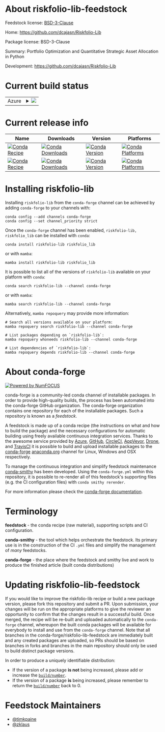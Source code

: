 About riskfolio-lib-feedstock
=============================

Feedstock license: [BSD-3-Clause](https://github.com/conda-forge/riskfolio-lib-feedstock/blob/main/LICENSE.txt)

Home: https://github.com/dcajasn/Riskfolio-Lib

Package license: BSD-3-Clause

Summary: Portfolio Optimization and Quantitative Strategic Asset Allocation in Python

Development: https://github.com/dcajasn/Riskfolio-Lib

Current build status
====================


<table>
    
  <tr>
    <td>Azure</td>
    <td>
      <details>
        <summary>
          <a href="https://dev.azure.com/conda-forge/feedstock-builds/_build/latest?definitionId=17032&branchName=main">
            <img src="https://dev.azure.com/conda-forge/feedstock-builds/_apis/build/status/riskfolio-lib-feedstock?branchName=main">
          </a>
        </summary>
        <table>
          <thead><tr><th>Variant</th><th>Status</th></tr></thead>
          <tbody><tr>
              <td>linux_64_numpy1.22python3.8.____cpython</td>
              <td>
                <a href="https://dev.azure.com/conda-forge/feedstock-builds/_build/latest?definitionId=17032&branchName=main">
                  <img src="https://dev.azure.com/conda-forge/feedstock-builds/_apis/build/status/riskfolio-lib-feedstock?branchName=main&jobName=linux&configuration=linux%20linux_64_numpy1.22python3.8.____cpython" alt="variant">
                </a>
              </td>
            </tr><tr>
              <td>linux_64_numpy2.0python3.10.____cpython</td>
              <td>
                <a href="https://dev.azure.com/conda-forge/feedstock-builds/_build/latest?definitionId=17032&branchName=main">
                  <img src="https://dev.azure.com/conda-forge/feedstock-builds/_apis/build/status/riskfolio-lib-feedstock?branchName=main&jobName=linux&configuration=linux%20linux_64_numpy2.0python3.10.____cpython" alt="variant">
                </a>
              </td>
            </tr><tr>
              <td>linux_64_numpy2.0python3.11.____cpython</td>
              <td>
                <a href="https://dev.azure.com/conda-forge/feedstock-builds/_build/latest?definitionId=17032&branchName=main">
                  <img src="https://dev.azure.com/conda-forge/feedstock-builds/_apis/build/status/riskfolio-lib-feedstock?branchName=main&jobName=linux&configuration=linux%20linux_64_numpy2.0python3.11.____cpython" alt="variant">
                </a>
              </td>
            </tr><tr>
              <td>linux_64_numpy2.0python3.12.____cpython</td>
              <td>
                <a href="https://dev.azure.com/conda-forge/feedstock-builds/_build/latest?definitionId=17032&branchName=main">
                  <img src="https://dev.azure.com/conda-forge/feedstock-builds/_apis/build/status/riskfolio-lib-feedstock?branchName=main&jobName=linux&configuration=linux%20linux_64_numpy2.0python3.12.____cpython" alt="variant">
                </a>
              </td>
            </tr><tr>
              <td>linux_64_numpy2.0python3.9.____cpython</td>
              <td>
                <a href="https://dev.azure.com/conda-forge/feedstock-builds/_build/latest?definitionId=17032&branchName=main">
                  <img src="https://dev.azure.com/conda-forge/feedstock-builds/_apis/build/status/riskfolio-lib-feedstock?branchName=main&jobName=linux&configuration=linux%20linux_64_numpy2.0python3.9.____cpython" alt="variant">
                </a>
              </td>
            </tr><tr>
              <td>osx_64_numpy1.22python3.8.____cpython</td>
              <td>
                <a href="https://dev.azure.com/conda-forge/feedstock-builds/_build/latest?definitionId=17032&branchName=main">
                  <img src="https://dev.azure.com/conda-forge/feedstock-builds/_apis/build/status/riskfolio-lib-feedstock?branchName=main&jobName=osx&configuration=osx%20osx_64_numpy1.22python3.8.____cpython" alt="variant">
                </a>
              </td>
            </tr><tr>
              <td>osx_64_numpy2.0python3.10.____cpython</td>
              <td>
                <a href="https://dev.azure.com/conda-forge/feedstock-builds/_build/latest?definitionId=17032&branchName=main">
                  <img src="https://dev.azure.com/conda-forge/feedstock-builds/_apis/build/status/riskfolio-lib-feedstock?branchName=main&jobName=osx&configuration=osx%20osx_64_numpy2.0python3.10.____cpython" alt="variant">
                </a>
              </td>
            </tr><tr>
              <td>osx_64_numpy2.0python3.11.____cpython</td>
              <td>
                <a href="https://dev.azure.com/conda-forge/feedstock-builds/_build/latest?definitionId=17032&branchName=main">
                  <img src="https://dev.azure.com/conda-forge/feedstock-builds/_apis/build/status/riskfolio-lib-feedstock?branchName=main&jobName=osx&configuration=osx%20osx_64_numpy2.0python3.11.____cpython" alt="variant">
                </a>
              </td>
            </tr><tr>
              <td>osx_64_numpy2.0python3.12.____cpython</td>
              <td>
                <a href="https://dev.azure.com/conda-forge/feedstock-builds/_build/latest?definitionId=17032&branchName=main">
                  <img src="https://dev.azure.com/conda-forge/feedstock-builds/_apis/build/status/riskfolio-lib-feedstock?branchName=main&jobName=osx&configuration=osx%20osx_64_numpy2.0python3.12.____cpython" alt="variant">
                </a>
              </td>
            </tr><tr>
              <td>osx_64_numpy2.0python3.9.____cpython</td>
              <td>
                <a href="https://dev.azure.com/conda-forge/feedstock-builds/_build/latest?definitionId=17032&branchName=main">
                  <img src="https://dev.azure.com/conda-forge/feedstock-builds/_apis/build/status/riskfolio-lib-feedstock?branchName=main&jobName=osx&configuration=osx%20osx_64_numpy2.0python3.9.____cpython" alt="variant">
                </a>
              </td>
            </tr>
          </tbody>
        </table>
      </details>
    </td>
  </tr>
</table>

Current release info
====================

| Name | Downloads | Version | Platforms |
| --- | --- | --- | --- |
| [![Conda Recipe](https://img.shields.io/badge/recipe-riskfolio--lib-green.svg)](https://anaconda.org/conda-forge/riskfolio-lib) | [![Conda Downloads](https://img.shields.io/conda/dn/conda-forge/riskfolio-lib.svg)](https://anaconda.org/conda-forge/riskfolio-lib) | [![Conda Version](https://img.shields.io/conda/vn/conda-forge/riskfolio-lib.svg)](https://anaconda.org/conda-forge/riskfolio-lib) | [![Conda Platforms](https://img.shields.io/conda/pn/conda-forge/riskfolio-lib.svg)](https://anaconda.org/conda-forge/riskfolio-lib) |
| [![Conda Recipe](https://img.shields.io/badge/recipe-riskfolio_lib-green.svg)](https://anaconda.org/conda-forge/riskfolio_lib) | [![Conda Downloads](https://img.shields.io/conda/dn/conda-forge/riskfolio_lib.svg)](https://anaconda.org/conda-forge/riskfolio_lib) | [![Conda Version](https://img.shields.io/conda/vn/conda-forge/riskfolio_lib.svg)](https://anaconda.org/conda-forge/riskfolio_lib) | [![Conda Platforms](https://img.shields.io/conda/pn/conda-forge/riskfolio_lib.svg)](https://anaconda.org/conda-forge/riskfolio_lib) |

Installing riskfolio-lib
========================

Installing `riskfolio-lib` from the `conda-forge` channel can be achieved by adding `conda-forge` to your channels with:

```
conda config --add channels conda-forge
conda config --set channel_priority strict
```

Once the `conda-forge` channel has been enabled, `riskfolio-lib, riskfolio_lib` can be installed with `conda`:

```
conda install riskfolio-lib riskfolio_lib
```

or with `mamba`:

```
mamba install riskfolio-lib riskfolio_lib
```

It is possible to list all of the versions of `riskfolio-lib` available on your platform with `conda`:

```
conda search riskfolio-lib --channel conda-forge
```

or with `mamba`:

```
mamba search riskfolio-lib --channel conda-forge
```

Alternatively, `mamba repoquery` may provide more information:

```
# Search all versions available on your platform:
mamba repoquery search riskfolio-lib --channel conda-forge

# List packages depending on `riskfolio-lib`:
mamba repoquery whoneeds riskfolio-lib --channel conda-forge

# List dependencies of `riskfolio-lib`:
mamba repoquery depends riskfolio-lib --channel conda-forge
```


About conda-forge
=================

[![Powered by
NumFOCUS](https://img.shields.io/badge/powered%20by-NumFOCUS-orange.svg?style=flat&colorA=E1523D&colorB=007D8A)](https://numfocus.org)

conda-forge is a community-led conda channel of installable packages.
In order to provide high-quality builds, the process has been automated into the
conda-forge GitHub organization. The conda-forge organization contains one repository
for each of the installable packages. Such a repository is known as a *feedstock*.

A feedstock is made up of a conda recipe (the instructions on what and how to build
the package) and the necessary configurations for automatic building using freely
available continuous integration services. Thanks to the awesome service provided by
[Azure](https://azure.microsoft.com/en-us/services/devops/), [GitHub](https://github.com/),
[CircleCI](https://circleci.com/), [AppVeyor](https://www.appveyor.com/),
[Drone](https://cloud.drone.io/welcome), and [TravisCI](https://travis-ci.com/)
it is possible to build and upload installable packages to the
[conda-forge](https://anaconda.org/conda-forge) [anaconda.org](https://anaconda.org/)
channel for Linux, Windows and OSX respectively.

To manage the continuous integration and simplify feedstock maintenance
[conda-smithy](https://github.com/conda-forge/conda-smithy) has been developed.
Using the ``conda-forge.yml`` within this repository, it is possible to re-render all of
this feedstock's supporting files (e.g. the CI configuration files) with ``conda smithy rerender``.

For more information please check the [conda-forge documentation](https://conda-forge.org/docs/).

Terminology
===========

**feedstock** - the conda recipe (raw material), supporting scripts and CI configuration.

**conda-smithy** - the tool which helps orchestrate the feedstock.
                   Its primary use is in the construction of the CI ``.yml`` files
                   and simplify the management of *many* feedstocks.

**conda-forge** - the place where the feedstock and smithy live and work to
                  produce the finished article (built conda distributions)


Updating riskfolio-lib-feedstock
================================

If you would like to improve the riskfolio-lib recipe or build a new
package version, please fork this repository and submit a PR. Upon submission,
your changes will be run on the appropriate platforms to give the reviewer an
opportunity to confirm that the changes result in a successful build. Once
merged, the recipe will be re-built and uploaded automatically to the
`conda-forge` channel, whereupon the built conda packages will be available for
everybody to install and use from the `conda-forge` channel.
Note that all branches in the conda-forge/riskfolio-lib-feedstock are
immediately built and any created packages are uploaded, so PRs should be based
on branches in forks and branches in the main repository should only be used to
build distinct package versions.

In order to produce a uniquely identifiable distribution:
 * If the version of a package **is not** being increased, please add or increase
   the [``build/number``](https://docs.conda.io/projects/conda-build/en/latest/resources/define-metadata.html#build-number-and-string).
 * If the version of a package **is** being increased, please remember to return
   the [``build/number``](https://docs.conda.io/projects/conda-build/en/latest/resources/define-metadata.html#build-number-and-string)
   back to 0.

Feedstock Maintainers
=====================

* [@timkpaine](https://github.com/timkpaine/)
* [@zklaus](https://github.com/zklaus/)

